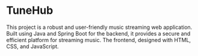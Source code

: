 # TuneHub
This project is a robust and user-friendly music streaming web application. Built using Java and Spring Boot for the backend, it provides a secure and efficient platform for streaming music. The frontend, designed with HTML, CSS, and JavaScript.
